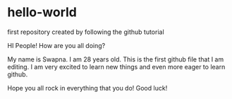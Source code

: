 # hello-world
first repository created by following the github tutorial

HI People! How are you all doing?

My name is Swapna. I am 28 years old. This is the first github file that I am editing. I am very excited to learn new things and even more eager to learn github.

Hope you all rock in everything that you do! Good luck!

